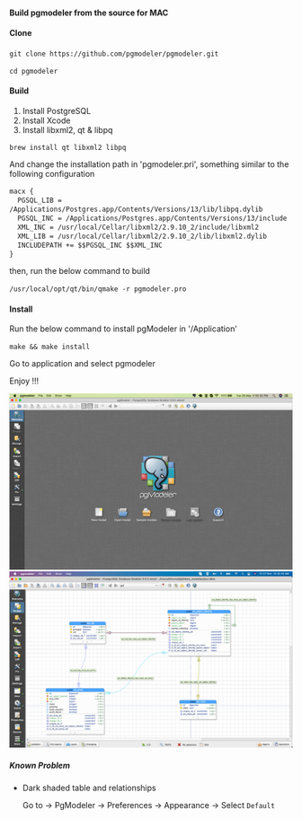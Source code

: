 #### Build pgmodeler from the source for MAC

#### Clone

`git clone https://github.com/pgmodeler/pgmodeler.git`

`cd pgmodeler`

#### Build

1. Install PostgreSQL
2. Install Xcode
3. Install libxml2, qt & libpq

```
brew install qt libxml2 libpq
```

And change the installation path in 'pgmodeler.pri', something similar to the following configuration
```
macx {
  PGSQL_LIB = /Applications/Postgres.app/Contents/Versions/13/lib/libpq.dylib
  PGSQL_INC = /Applications/Postgres.app/Contents/Versions/13/include
  XML_INC = /usr/local/Cellar/libxml2/2.9.10_2/include/libxml2
  XML_LIB = /usr/local/Cellar/libxml2/2.9.10_2/lib/libxml2.dylib
  INCLUDEPATH += $$PGSQL_INC $$XML_INC
}
```
then, run the below command to build

`/usr/local/opt/qt/bin/qmake -r pgmodeler.pro`

#### Install

Run the below command to install pgModeler in '/Application'

`make && make install`

Go to application and select pgmodeler

Enjoy !!!

![output](mac-pgmodeler.png)
![output](mac-pgmodeler-1.png)

##### Known Problem

* Dark shaded table and relationships

   Go to -> PgModeler -> Preferences -> Appearance -> Select `Default`
